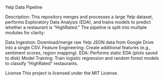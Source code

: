Yelp Data Pipeline

Description: This repository merges and processes a large Yelp dataset, performs Exploratory Data Analysis (EDA), and trains models to predict whether a restaurant is “HighRated.” The pipeline is split into multiple modules for clarity:

Data Ingestion: Download/merge raw Yelp JSON data from Google Drive into a single CSV.
Feature Engineering: Create additional features (e.g., sentiment scores, region mapping).
EDA: Performs static EDA (plots saved to disk) 
Model Training: Train logistic regression and random forest models to classify “HighRated” restaurants.




License
This project is licensed under the MIT License.

